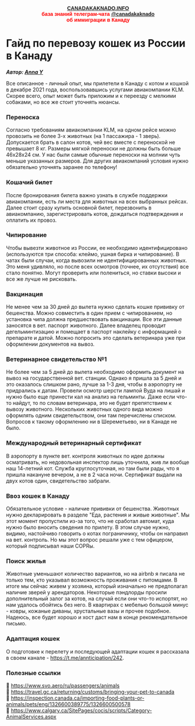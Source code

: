 <p style="color:red; font-family:arial; font-weight:800; text-align:center; font-size:1em; "><a href="https://canadakaknado.info">CANADAKAKNADO.INFO</a><br>база знаний телеграм-чата <a href="https://t.me/canadakaknado">@canadakaknado</a><br>об иммиграции в Канаду</p>

# __Гайд по перевозу кошек из России в Канаду__

__*Автор: [Anna Y](https://t.me/santarosalina)*__

Все описанное - личный опыт, мы прилетели в Канаду с котом и кошкой в декабре 2021 года, воспользовавшись услугами авиакомпании KLM. 
Скорее всего, опыт может быть приложим и к переезду с мелкими собаками, но все же стоит уточнять нюансы.

### Переноска
Согласно требованиям авиакомпании KLM, на одном рейсе можно провозить не более 3-х животных (на 1 пассажира - 1 зверь). Допускается брать в салон котов, чей вес вместе с переноской не превышает 8 кг. Размеры мягкой переноски не должны быть больше 46х28х24 см. У нас были самые обычные переноски на молнии чуть меньше указанных размеров. Для других авиакомпаний условия нужно обязательно уточнять заранее по телефону!

### Кошачий билет
После бронирования билета важно узнать в службе поддержки авиакомпании, есть ли места для животных на всех выбранных рейсах. Далее стоит сразу купить основной билет, перезвонить в авиакомпанию, зарегистрировать котов, дождаться подтверждения и оплатить их провоз. 

### Чипирование
Чтобы вывезти животное из России, ее необходимо идентифицировано (используются три способа: клеймо, ушная бирка и чипирование). В чатах были случаи, когда вывозили не идентифицированных животных. Это меня удивляло, но после всех осмотров (точнее, их отсутствия) все стало понятно. Могут проверить или полениться, но ставки высоки и все же лучше не рисковать.

### Вакцинация
Не менее чем за 30 дней до вылета нужно сделать кошке прививку от бешенства. Можно совместить  в один прием с чипированием, но установка чипа должна предшествовать вакцинации. Все эти данные заносятся в вет. паспорт животного. Далее владелец проводит дегельминтизацию и помещает в паспорт наклейку с информацией о препарате и датой. Можно попросить это сделать ветеринара уже при оформлении документов на вывоз.

### Ветеринарное свидетельство №1 
Не более чем за 5 дней до вылета необходимо оформить документ на вывоз на государственной вет. станции. Однако я пришла за 5 дней и это оказалось слишком рано, лучше за 1-3 дня, чтобы в аэропорту не придрались к датам. Провели осмотр шерсти лампой Вуда на лишай и нужно было еще принести кал на анализ на гельминты. Даже если что-то найдут, то по словам ветеринара, это не будет препятствием к вывозу животного. Нескольких животных одного вида можно оформлять одним свидетельством, они там перечислены списком. Вопросов к такому оформлению ни в Шереметьево, ни в Канаде не было.

### Международный ветеринарный сертификат
В аэропорту в пункте вет. контроля животных по идее должны осматривать, но недовольная инспектор лишь уточнила, жив ли вообще наш 14-летний кот. Служба круглосуточная, но там были рады, что я пришла накануне вечером, а не в 2 часа ночи. Сертификат выдали на двух котов один, свидетельство забрали.

### Ввоз кошек в Канаду
Обязательное условие - наличие прививки от бешенства. Животных нужно декларировать в разделе "Еда, растения и живые животные". Мы этот момент пропустили из-за того, что не сработал автомат, куда нужно было вносить сведения по прилету. В этом случае нужно, видимо, настойчиво говорить о котах пограничнику, чтобы он направил на вет. контроль. Но мы этот вопрос решали уже с тем офицером, который подписывал наши COPRы. 

### Поиск жилья
Животные уменьшают количество вариантов, но на airbnb я писала не только тем, кто указывал возможность проживания с питомцами. В итоге мы сейчас живем у хозяина, который изначально не предполагал наличие зверей у арендаторов. Некоторые пэндлорды просили дополнительный залог за котов, на случай если они что-то испортят, но нам удалось обойтись без него. В квартирах с мебелью большой минус - ковры, кожаные диваны, хрустальные вазы и прочее подобное. Надеюсь, все будет хорошо и хост даст нам в конце рекомендательное письмо.

### Адаптация кошек 

О подготовке к перелету и последующей адаптации кошек я рассказала в своем канале - https://t.me/annticipation/242. 

### Полезные ссылки

🔻 https://www.svo.aero/ru/passengers/animals<br>
🔻 https://travel.gc.ca/returning/customs/bringing-your-pet-to-canada<br>
🔻 https://inspection.canada.ca/importing-food-plants-or-animals/pets/eng/1326600389775/1326600500578<br>
🔻 https://www.calgary.ca/SitePages/cocis/scripts/Category-AnimalServices.aspx<br>
